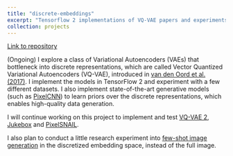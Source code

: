 ```yaml
---
title: "discrete-embeddings"
excerpt: "Tensorflow 2 implementations of VQ-VAE papers and experiments. <br/><img src='/images/discrete_embeddings.png'>"
collection: projects
---
```

[Link to repository](https://github.com/mmcenta/discrete-embeddings)

(Ongoing) I explore a class of Variational Autoencoders (VAEs) that bottleneck into discrete representations, which are called Vector Quantized Variational Autoencoders (VQ-VAE), introduced in [van den Oord et al. (2017)](https://arxiv.org/abs/1711.00937). I implement the models in TensorFlow 2 and experiment with a few different datasets. I also implement state-of-the-art generative models (such as [PixelCNN](https://arxiv.org/abs/1606.05328)) to learn priors over the discrete representations, which enables high-quality data generation.

I will continue working on this project to implement and test [VQ-VAE 2](https://arxiv.org/abs/1906.00446), [Jukebox](https://arxiv.org/abs/2005.00341) and [PixelSNAIL](https://arxiv.org/abs/1712.09763).

I also plan to conduct a little research experiment into [few-shot image generation](https://arxiv.org/abs/1710.10304) in the discretized embedding space, instead of the full image.
